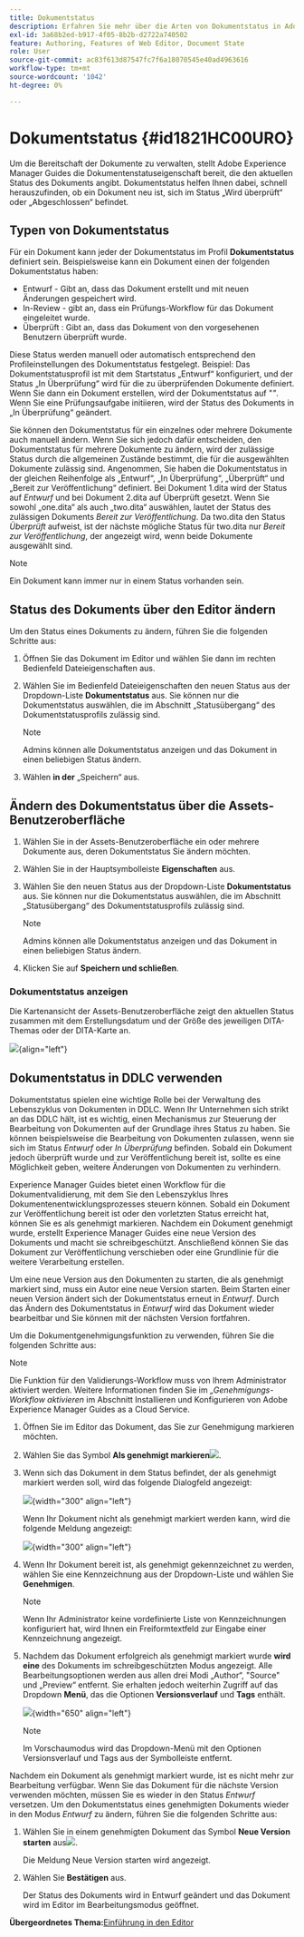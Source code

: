```yaml
---
title: Dokumentstatus
description: Erfahren Sie mehr über die Arten von Dokumentstatus in Adobe Experience Manager Guides. Wissen, wie Sie den Dokumentstatus ändern oder anzeigen und den Dokumentstatus in DDLC verwenden können.
exl-id: 3a68b2ed-b917-4f05-8b2b-d2722a740502
feature: Authoring, Features of Web Editor, Document State
role: User
source-git-commit: ac83f613d87547fc7f6a18070545e40ad4963616
workflow-type: tm+mt
source-wordcount: '1042'
ht-degree: 0%

---
```


# Dokumentstatus {#id1821HC00URO}

Um die Bereitschaft der Dokumente zu verwalten, stellt Adobe Experience Manager Guides die Dokumentenstatuseigenschaft bereit, die den aktuellen Status des Dokuments angibt. Dokumentstatus helfen Ihnen dabei, schnell herauszufinden, ob ein Dokument neu ist, sich im Status „Wird überprüft“ oder „Abgeschlossen“ befindet.

## Typen von Dokumentstatus

Für ein Dokument kann jeder der Dokumentstatus im Profil **Dokumentstatus** definiert sein. Beispielsweise kann ein Dokument einen der folgenden Dokumentstatus haben:

- Entwurf - Gibt an, dass das Dokument erstellt und mit neuen Änderungen gespeichert wird.
- In-Review - gibt an, dass ein Prüfungs-Workflow für das Dokument eingeleitet wurde.
- Überprüft : Gibt an, dass das Dokument von den vorgesehenen Benutzern überprüft wurde.

Diese Status werden manuell oder automatisch entsprechend den Profileinstellungen des Dokumentstatus festgelegt. Beispiel: Das Dokumentstatusprofil ist mit dem Startstatus „Entwurf“ konfiguriert, und der Status „In Überprüfung“ wird für die zu überprüfenden Dokumente definiert. Wenn Sie dann ein Dokument erstellen, wird der Dokumentstatus auf &quot;*&quot;*. Wenn Sie eine Prüfungsaufgabe initiieren, wird der Status des Dokuments in „In Überprüfung“ geändert.

Sie können den Dokumentstatus für ein einzelnes oder mehrere Dokumente auch manuell ändern. Wenn Sie sich jedoch dafür entscheiden, den Dokumentstatus für mehrere Dokumente zu ändern, wird der zulässige Status durch die allgemeinen Zustände bestimmt, die für die ausgewählten Dokumente zulässig sind. Angenommen, Sie haben die Dokumentstatus in der gleichen Reihenfolge als „Entwurf“, „In Überprüfung“, „Überprüft“ und „Bereit zur Veröffentlichung“ definiert. Bei Dokument 1.dita wird der Status auf *Entwurf* und bei Dokument 2.dita auf Überprüft gesetzt. Wenn Sie sowohl „one.dita“ als auch „two.dita“ auswählen, lautet der Status des zulässigen Dokuments *Bereit zur Veröffentlichung*. Da two.dita den Status *Überprüft* aufweist, ist der nächste mögliche Status für two.dita nur *Bereit zur Veröffentlichung*, der angezeigt wird, wenn beide Dokumente ausgewählt sind.

>[!NOTE]
>
> Ein Dokument kann immer nur in einem Status vorhanden sein.

## Status des Dokuments über den Editor ändern

Um den Status eines Dokuments zu ändern, führen Sie die folgenden Schritte aus:

1. Öffnen Sie das Dokument im Editor und wählen Sie dann im rechten Bedienfeld Dateieigenschaften aus.
1. Wählen Sie im Bedienfeld Dateieigenschaften den neuen Status aus der Dropdown-Liste **Dokumentstatus** aus. Sie können nur die Dokumentstatus auswählen, die im Abschnitt „Statusübergang“ des Dokumentstatusprofils zulässig sind.

   >[!NOTE]
   >
   >Admins können alle Dokumentstatus anzeigen und das Dokument in einen beliebigen Status ändern.

1. Wählen **in der** „Speichern“ aus.

## Ändern des Dokumentstatus über die Assets-Benutzeroberfläche

1. Wählen Sie in der Assets-Benutzeroberfläche ein oder mehrere Dokumente aus, deren Dokumentstatus Sie ändern möchten.
1. Wählen Sie in der Hauptsymbolleiste **Eigenschaften** aus.
1. Wählen Sie den neuen Status aus der Dropdown-Liste **Dokumentstatus** aus. Sie können nur die Dokumentstatus auswählen, die im Abschnitt „Statusübergang“ des Dokumentstatusprofils zulässig sind.

   >[!NOTE]
   >
   >Admins können alle Dokumentstatus anzeigen und das Dokument in einen beliebigen Status ändern.

1. Klicken Sie auf **Speichern und schließen**.

### Dokumentstatus anzeigen

Die Kartenansicht der Assets-Benutzeroberfläche zeigt den aktuellen Status zusammen mit dem Erstellungsdatum und der Größe des jeweiligen DITA-Themas oder der DITA-Karte an.

![](images/document_state.png){align="left"}

## Dokumentstatus in DDLC verwenden

Dokumentstatus spielen eine wichtige Rolle bei der Verwaltung des Lebenszyklus von Dokumenten in DDLC. Wenn Ihr Unternehmen sich strikt an das DDLC hält, ist es wichtig, einen Mechanismus zur Steuerung der Bearbeitung von Dokumenten auf der Grundlage ihres Status zu haben. Sie können beispielsweise die Bearbeitung von Dokumenten zulassen, wenn sie sich im Status *Entwurf* oder *In Überprüfung* befinden. Sobald ein Dokument jedoch überprüft wurde und zur Veröffentlichung bereit ist, sollte es eine Möglichkeit geben, weitere Änderungen von Dokumenten zu verhindern.

Experience Manager Guides bietet einen Workflow für die Dokumentvalidierung, mit dem Sie den Lebenszyklus Ihres Dokumentenentwicklungsprozesses steuern können. Sobald ein Dokument zur Veröffentlichung bereit ist oder den vorletzten Status erreicht hat, können Sie es als genehmigt markieren. Nachdem ein Dokument genehmigt wurde, erstellt Experience Manager Guides eine neue Version des Dokuments und macht sie schreibgeschützt. Anschließend können Sie das Dokument zur Veröffentlichung verschieben oder eine Grundlinie für die weitere Verarbeitung erstellen.

Um eine neue Version aus den Dokumenten zu starten, die als genehmigt markiert sind, muss ein Autor eine neue Version starten. Beim Starten einer neuen Version ändert sich der Dokumentstatus erneut in *Entwurf*. Durch das Ändern des Dokumentstatus in *Entwurf* wird das Dokument wieder bearbeitbar und Sie können mit der nächsten Version fortfahren.

Um die Dokumentgenehmigungsfunktion zu verwenden, führen Sie die folgenden Schritte aus:

>[!NOTE]
>
> Die Funktion für den Validierungs-Workflow muss von Ihrem Administrator aktiviert werden. Weitere Informationen finden Sie im *„Genehmigungs-Workflow aktivieren* im Abschnitt Installieren und Konfigurieren von Adobe Experience Manager Guides as a Cloud Service.

1. Öffnen Sie im Editor das Dokument, das Sie zur Genehmigung markieren möchten.

1. Wählen Sie das Symbol **Als genehmigt markieren**![](images/mark_approve_icon.svg).

1. Wenn sich das Dokument in dem Status befindet, der als genehmigt markiert werden soll, wird das folgende Dialogfeld angezeigt:

   ![](images/mark-approved-correct-state.png){width="300" align="left"}

   Wenn Ihr Dokument nicht als genehmigt markiert werden kann, wird die folgende Meldung angezeigt:

   ![](images/mark-approved-incorrect-state.png){width="300" align="left"}

1. Wenn Ihr Dokument bereit ist, als genehmigt gekennzeichnet zu werden, wählen Sie eine Kennzeichnung aus der Dropdown-Liste und wählen Sie **Genehmigen**.

   >[!NOTE]
   >
   > Wenn Ihr Administrator keine vordefinierte Liste von Kennzeichnungen konfiguriert hat, wird Ihnen ein Freiformtextfeld zur Eingabe einer Kennzeichnung angezeigt.

1. Nachdem das Dokument erfolgreich als genehmigt markiert wurde **wird eine** des Dokuments im schreibgeschützten Modus angezeigt. Alle Bearbeitungsoptionen werden aus allen drei Modi „Author“, &quot;Source&quot; und „Preview“ entfernt. Sie erhalten jedoch weiterhin Zugriff auf das Dropdown **Menü**, das die Optionen **Versionsverlauf** und **Tags** enthält.

   ![](images/approved-doc-read-only.png){width="650" align="left"}

   >[!NOTE]
   >
   > Im Vorschaumodus wird das Dropdown-Menü mit den Optionen Versionsverlauf und Tags aus der Symbolleiste entfernt.


Nachdem ein Dokument als genehmigt markiert wurde, ist es nicht mehr zur Bearbeitung verfügbar. Wenn Sie das Dokument für die nächste Version verwenden möchten, müssen Sie es wieder in den Status *Entwurf* versetzen. Um den Dokumentstatus eines genehmigten Dokuments wieder in den Modus *Entwurf* zu ändern, führen Sie die folgenden Schritte aus:

1. Wählen Sie in einem genehmigten Dokument das Symbol **Neue Version starten** aus![](images/approved-restart-draft-mode-icon.svg).

   Die Meldung Neue Version starten wird angezeigt.

1. Wählen Sie **Bestätigen** aus.

   Der Status des Dokuments wird in Entwurf geändert und das Dokument wird im Editor im Bearbeitungsmodus geöffnet.


**Übergeordnetes Thema:**&#x200B;[&#x200B; Einführung in den Editor](web-editor.md)
